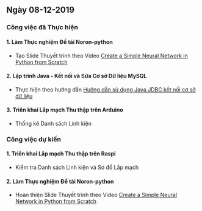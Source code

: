 ## Ngày 08-12-2019

### Công việc đã Thực hiện

#### 1. Làm Thực nghiệm Đề tài Noron-python

- Tạo Slide Thuyết trình theo Video [Create a Simple Neural Network in Python from Scratch](https://www.youtube.com/watch?v=kft1AJ9WVDk)

#### 2. Lập trình Java - Kết nối và Sửa Cơ sở Dữ liệu MySQL

- Thực hiện theo hướng dẫn [Hướng dẫn sử dụng Java JDBC kết nối cơ sở dữ liệu](https://o7planning.org/vi/10167/huong-dan-su-dung-java-jdbc)

#### 3. Triển khai Lắp mạch Thu thập trên Arduino

- Thống kê Danh sách Linh kiện

### Công việc dự kiến

#### 1. Triển khai Lắp mạch Thu thập trên Raspi

- Kiểm tra Danh sách Linh kiện và Sơ đồ Lắp mạch

#### 2. Làm Thực nghiệm Đề tài Noron-python

- Hoàn thiện Slide Thuyết trình theo Video [Create a Simple Neural Network in Python from Scratch](https://www.youtube.com/watch?v=kft1AJ9WVDk)
